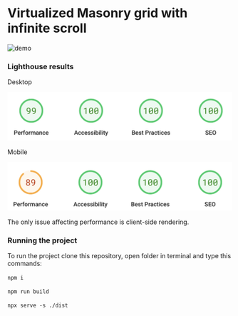 # Virtualized Masonry grid with infinite scroll

<img src="./readme-assets/demo.gif" alt="demo" style="max-width: 800px"/>

### Lighthouse results

Desktop

![](/readme-assets/lighthouse-desktop.png)

Mobile

![](/readme-assets/lighthouse-mobile.png)

The only issue affecting performance is client-side rendering.

### Running the project

To run the project clone this repository, open folder in terminal and type this commands:

`npm i`

`npm run build`

`npx serve -s ./dist`
